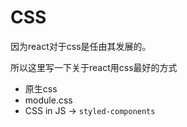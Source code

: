 # CSS

因为react对于css是任由其发展的。

所以这里写一下关于react用css最好的方式

- 原生css
- module.css
- CSS in JS → `styled-components`
